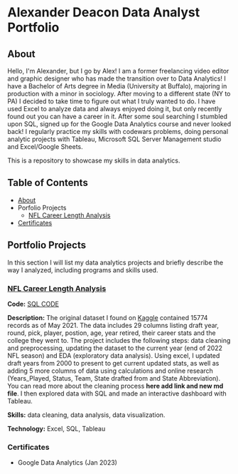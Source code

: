 # Alexander Deacon Data Analyst Portfolio

## About
Hello, I'm Alexander, but I go by Alex! I am a former freelancing video editor and graphic designer who has made the transition over to Data Analytics! I have a Bachelor of Arts degree in Media (University at Buffalo), majoring in production with a minor in sociology. After moving to a different state (NY to PA) I decided to take time to figure out what I truly wanted to do. I have used Excel to analyze data and always enjoyed doing it, but only recently found out you can have a career in it. After some soul searching I stumbled upon SQL, signed up for the Google Data Analytics course and never looked back! I regularly practice my skills with codewars problems, doing personal analytic projects with Tableau, Microsoft SQL Server Management studio and Excel/Google Sheets.

This is a repository to showcase my skills in data analytics.

## Table of Contents
* [About](README.md#about)
* Porfolio Projects
  * [NFL Career Length Analysis](README.md#nfl-career-length-analysis)
* [Certificates](README.md#certificates)

## Portfolio Projects
In this section I will list my data analytics projects and briefly describe the way I analyzed, including programs and skills used.

### [NFL Career Length Analysis](https://github.com/alexrdeacon/Data-Analyst-Portfolio/tree/main/NFL%20Career%20Length%20Analysis)

**Code:** [SQL CODE](https://github.com/alexrdeacon/Data-Analyst-Portfolio/blob/main/NFL%20Career%20Length%20Analysis/NFL%20Career%20Length%20Analysis.sql)

**Description:** The original dataset I found on [Kaggle](https://www.kaggle.com/datasets/cviaxmiwnptr/nfl-draft-19702021) contained 15774 records as of May 2021. The data includes 29 columns listing draft year, round, pick, player, postion, age, year retired, their career stats and the college they went to. The project includes the following steps: data cleaning and preprocessing, updating the dataset to the current year (end of 2022 NFL season) and EDA (exploratory data analysis). Using excel, I updated draft years from 2000 to present to get current updated stats, as well as adding 5 more columns of data using calculations and online research (Years_Played, Status, Team, State drafted from and State Abbreviation). You can read more about the cleaning process **here add link and new md file**. I then explored data with SQL and made an interactive dashboard with Tableau.

**Skills:** data cleaning, data analysis, data visualization.

**Technology:** Excel, SQL, Tableau

### Certificates

* Google Data Analytics (Jan 2023)

